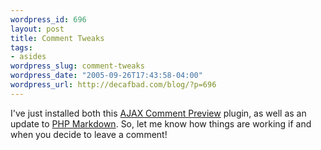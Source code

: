 ```yaml
--- 
wordpress_id: 696
layout: post
title: Comment Tweaks
tags: 
- asides
wordpress_slug: comment-tweaks
wordpress_date: "2005-09-26T17:43:58-04:00"
wordpress_url: http://decafbad.com/blog/?p=696
---
```

I've just installed both this [AJAX Comment Preview](http://blogwaffe.com/2005/06/14/298/) plugin, as well as an update to [PHP Markdown](http://www.michelf.com/projects/php-markdown/).  So, let me know how things are working if and when you decide to leave a comment!
